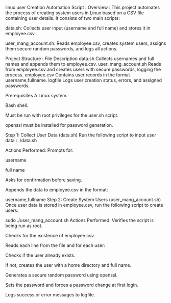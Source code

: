 linux user Creation Automation Script :
Overview :
This project automates the process of creating system users in Linux based on a CSV file containing user details. It consists of two main scripts:

data.sh: Collects user input (username and full name) and stores it in employee.csv.

user_mang_account.sh: Reads employee.csv, creates system users, assigns them secure random passwords, and logs all actions.

Project Structure :
File	Description
data.sh	Collects usernames and full names and appends them to employee.csv.
user_mang_account.sh Reads from employee.csv and creates users with secure passwords, logging the process.
employee.csv	Contains user records in the format username,fullname.
logfile	Logs user creation status, errors, and assigned passwords.

Prerequisites
A Linux system.

Bash shell.

Must be run with root privileges for the user.sh script.

openssl must be installed for password generation.

 Step 1: Collect User Data (data.sh)
Run the following script to input user data :
./data.sh

Actions Performed:
Prompts for:

username

full name

Asks for confirmation before saving.

Appends the data to employee.csv in the format:

username,fullname
Step 2: Create System Users (user_mang_account.sh)
Once user data is stored in employee.csv, run the following script to create users:

sudo ./user_mang_account.sh
Actions Performed:
Verifies the script is being run as root.

Checks for the existence of employee.csv.

Reads each line from the file and for each user:

Checks if the user already exists.

If not, creates the user with a home directory and full name.

Generates a secure random password using openssl.

Sets the password and forces a password change at first login.

Logs success or error messages to logfile.

